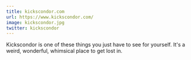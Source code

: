 ```yaml
---
title: kickscondor.com
url: https://www.kickscondor.com/
image: kickscondor.jpg
twitter: kickscondor
---
```


Kickscondor is one of these things you just have to see for yourself. It's a weird, wonderful, whimsical place to get lost in.